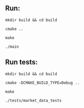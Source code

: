 ## Run:

`mkdir build && cd build`

`cmake ..`

`make`

`./main`

## Run tests:

`mkdir build && cd build`

`cmake -DCMAKE_BUILD_TYPE=Debug ..`

`make`

`./tests/market_data_tests`